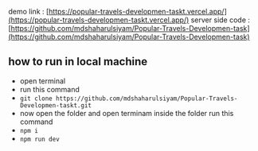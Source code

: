 demo link : [https://popular-travels-developmen-taskt.vercel.app/](https://popular-travels-developmen-taskt.vercel.app/)
server side code : [https://github.com/mdshaharulsiyam/Popular-Travels-Developmen-task](https://github.com/mdshaharulsiyam/Popular-Travels-Developmen-task)

## **how to run in local machine**

 - open terminal
 - run this command  
 - `git clone https://github.com/mdshaharulsiyam/Popular-Travels-Developmen-taskt.git` 
 - now open the folder and open terminam inside the folder  run this command
 - `npm i`
 - `npm run dev`
